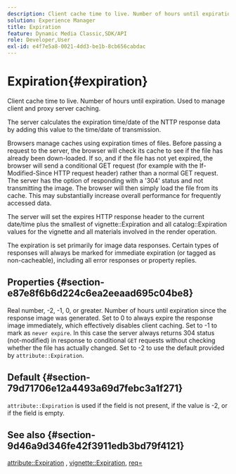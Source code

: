 ```yaml
---
description: Client cache time to live. Number of hours until expiration. Used to manage client and proxy server caching.
solution: Experience Manager
title: Expiration
feature: Dynamic Media Classic,SDK/API
role: Developer,User
exl-id: e4f7e5a8-0021-4dd3-be1b-8cb656cabdac
---
```

# Expiration{#expiration}

Client cache time to live. Number of hours until expiration. Used to manage client and proxy server caching.

The server calculates the expiration time/date of the NTTP response data by adding this value to the time/date of transmission.

Browsers manage caches using expiration times of files. Before passing a request to the server, the browser will check its cache to see if the file has already been down-loaded. If so, and if the file has not yet expired, the browser will send a conditional GET request (for example with the If-Modified-Since HTTP request header) rather than a normal GET request. The server has the option of responding with a '304' status and not transmitting the image. The browser will then simply load the file from its cache. This may substantially increase overall performance for frequently accessed data.

The server will set the expires HTTP response header to the current date/time plus the smallest of vignette::Expiration and all catalog::Expiration values for the vignette and all materials involved in the render operation.

The expiration is set primarily for image data responses. Certain types of responses will always be marked for immediate expiration (or tagged as non-cacheable), including all error responses or property replies.

## Properties {#section-e87e8f6b6d224c6ea2eeaad695c04be8}

Real number, -2, -1, 0, or greater. Number of hours until expiration since the response image was generated. Set to 0 to always expire the response image immediately, which effectively disables client caching. Set to -1 to mark as `never expire`. In this case the server always returns 304 status (not-modified) in response to conditional `GET` requests without checking whether the file has actually changed. Set to -2 to use the default provided by `attribute::Expiration`.

## Default {#section-79d71706e12a4493a69d7febc3a1f271}

`attribute::Expiration` is used if the field is not present, if the value is -2, or if the field is empty.

## See also {#section-9d46a9d346fe42f3911edb3bd79f4121}

[attribute::Expiration](../../../../../ir-api/material-cat/image-rendering-api-ref/c-ir-material-catalog/c-ir-attributes-reference/r-ir-expiration.md#reference-0f68ad8199c64bd4bc8d27dd78b7d996) , [vignette::Expiration](../../../../../ir-api/material-cat/image-rendering-api-ref/c-ir-material-catalog/c-ir-vignette-map-reference/r-ir-expiration-vignette.md#reference-df80829da93e4c0ab3f97a1792d9c74c), [req=](../../../../../ir-api/http-protocol/image-rendering-api-ref/c-ir-http-protocol-ref/c-ir-http-protocol-command-reference/r-ir-req.md#reference-792b1a663fb64261bd2de2a209b847fb)
